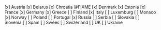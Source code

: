 [x] Austria
[x] Belarus
[x] Chroatia @FIXME
[x] Denmark
[x] Estonia
[x] France
[x] Germany
[x] Greece
[ ] Finland
[x] Italy
[ ] Luxemburg
[ ] Monaco
[x] Norway
[ ] Poland
[ ] Portugal
[x] Russia
[ ] Serbia
[ ] Slovakia
[ ] Slovenia
[ ] Spain
[ ] Swees
[ ] Swizerland
[ ] UK
[ ] Ukraine